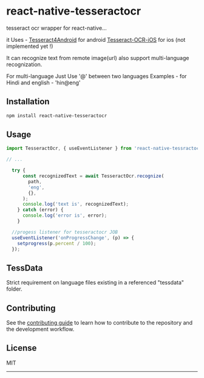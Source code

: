 # react-native-tesseractocr
tesseract ocr wrapper for react-native...

it Uses - [Tesseract4Android](https://github.com/adaptech-cz/Tesseract4Android) for android
 [Tesseract-OCR-iOS](https://github.com/gali8/Tesseract-OCR-iOS) for ios (not implemented yet !)

It can recognize text from remote image(url)
also support multi-language recognization.


For multi-language 
Just Use '@' between two languages 
Examples -  for Hindi and english - 'hin@eng'
## Installation

```sh
npm install react-native-tesseractocr
```

## Usage

```js
import TesseractOcr, { useEventListener } from 'react-native-tessractocr';

// ...

  try {
      const recognizedText = await TesseractOcr.recognize(
        path,
        'eng',
        {},
      );
      console.log('text is', recognizedText);
    } catch (error) {
      console.log('error is', error);
    }
```


```js
  //progess listener for tesseractocr JOB
  useEventListener('onProgressChange', (p) => {
    setprogress(p.percent / 100);
  });
  ```

## TessData
   Strict requirement on language files existing in a referenced "tessdata" folder. 
## Contributing

See the [contributing guide](CONTRIBUTING.md) to learn how to contribute to the repository and the development workflow.

## License

MIT

---

